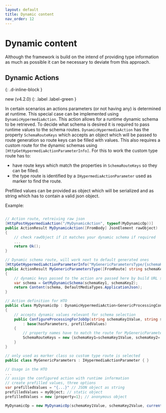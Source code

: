 ```yaml
---
layout: default
title: Dynamic content
nav_order: 12
---
```


# Dynamic content

Although the framework is build on the intend of providing type information as much as possible it can be necessary to deviate from this approach.

## Dynamic Actions
{: .d-inline-block }

new (v4.2.0)
{: .label .label-green }

In certain scenarios an actions parameters (or not having any) is determined at runtime. This special case can be implemented using `DynamicHypermediaAction`.
This action allows for a runtime dynamic schema to be retrieved. To decide what schema is desired it is required to pass runtime values to the schema routes.
`DynamicHypermediaAction` has the property `SchemaRouteKeys` which accepts an object which will be passed to route generation so route keys can be filled with values.
This also requires a custom route for the dynamic schemas using `[HttpGetHypermediaActionParameterInfo]`.
For this to work the custom type route has to:

- have route keys which match the properties in `SchemaRouteKeys` so they can be filled.
- the type route is identified by a `IHypermediaActionParameter` used as marker to find the route.

Prefilled values can be provided as object which will be serialized and as string which has to contain a valid json object.

Example:
```csharp

// Action route, retreiving raw json
[HttpPostHypermediaAction("/MyDynamicAction", typeof(MyDynamicOp))]
public ActionResult MyDynamicAction([FromBody] JsonElement rawObject)
{
    // check rawObject if it matches your dynamic schema if required
    ...
    return Ok();
}

// Dynamic schema route, will work next to default generated ones
[HttpGetHypermediaActionParameterInfo("MyGenericParametersType/{schemaKey1}/{schemaKey2}", typeof(MyGenericParameters))] 
public ActionResult MyGenericParametersType([FromRoute] string schemaKey1, [FromRoute] string schemaKey2)
{
    // dynamic keys passed to the action are passed here by build URL so the schema can be selected 
    var schema = GetMyDynamicSchema(schemaKey1, schemaKey2);
    return Content(schema, DefaultMediaTypes.ApplicationJson);
}

// Action definition for HTO
public class MyDynamicOp : DynamicHypermediaAction<GenericProcessingConfigureParameters>
{
    // accepts dynamic values relevant for schema selection
    public ConfigureProcessingForJobOp(string schemaKey1Value, string schemaKey2Value, bool hasParameters, object? prefilledValues = null) 
        : base(hasParameters, prefilledValues)
    {
        // property names have to match the route for MyGenericParameters type, will be used to build the URL
        SchemaRouteKeys = new {schemaKey1=schemaKey1Value, schemaKey2= schemaKey2Value};
    }
}

// only used as marker class so custom type route is selected
public class MyGenericParameters : IHypermediaActionParameter { }

// Usage in the HTO
...
// assign the configured action with runtime information
// create prefilled values, three options
var prefilledValues = "{...}" // JSON object as string
prefilledValues = myObject; // static object
prefilledValues = new {property=1}; // anonymous object

MyDynamicOp = new MyDynamicOp(schemaKey1Value, schemaKey2Value, currentActionHasParameters(), prefilledValues);
```
